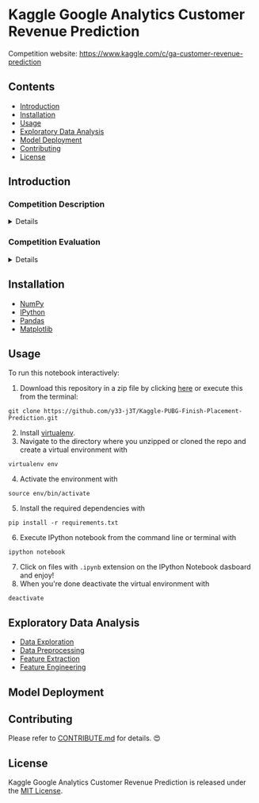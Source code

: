 # Kaggle Google Analytics Customer Revenue Prediction
Competition website: https://www.kaggle.com/c/ga-customer-revenue-prediction

## Contents
- [Introduction](#Introduction)
- [Installation](#Installation)
- [Usage](#Usage)
- [Exploratory Data Analysis](#Exploratory-Data-Analysis)
- [Model Deployment](#Model-Deployment)
- [Contributing](#Contributing)
- [License](#License)

## Introduction

### Competition Description
<details>
<summary>Details</summary>
  
>The 80/20 rule has proven true for many businesses–only a small percentage of customers produce most of the revenue. As such, marketing teams are challenged to make appropriate investments in promotional strategies.
>
> RStudio, the developer of free and open tools for R and enterprise-ready products for teams to scale and share work, has partnered with Google Cloud and Kaggle to demonstrate the business impact that thorough data analysis can have.
>
> In this competition, you’re challenged to analyze a Google Merchandise Store (also known as GStore, where Google swag is sold) customer dataset to predict revenue per customer. Hopefully, the outcome will be more actionable operational changes and a better use of marketing budgets for those companies who choose to use data analysis on top of GA data.

*from [competition website...](https://www.kaggle.com/c/ga-customer-revenue-prediction)*

</details>

### Competition Evaluation
<details>
<summary>Details</summary>
  
> #### Root Mean Squared Error (RMSE)
> Submissions are scored on the root mean squared error. RMSE is defined as:
>
> <p align="center">
> <img src="https://latex.codecogs.com/svg.latex?RMSE&space;=&space;\sqrt{\frac{1}{n}\sum_{i=1}^{n}&space;\left&space;(&space;y_{i}&space;-&space;\hat{y}_{i}&space;\right&space;)^{2}}" title="root mean squared error" />
> </p>
>
> where y hat is the natural log of the predicted revenue for a customer and y is the natural log of the actual summed revenue value plus one.
>
> #### Submission File
> For each `fullVisitorId` in the test set, you must predict the **natural log** of their total revenue in `PredictedLogRevenue`. The submission file should contain a header and have the following format:
> ``` markdown
> fullVisitorId,PredictedLogRevenue
> 0000000259678714014,0
> 0000049363351866189,0
> 0000053049821714864,0
> etc.
> ```

*from [competition website...](https://www.kaggle.com/c/ga-customer-revenue-prediction)*

</details>

## Installation
* [NumPy](http://www.numpy.org/)
* [IPython](http://ipython.org/)
* [Pandas](http://pandas.pydata.org/)
* [Matplotlib](http://matplotlib.org/)

## Usage
To run this notebook interactively:

1. Download this repository in a zip file by clicking [here](https://github.com/y33-j3T/Kaggle-PUBG-Finish-Placement-Prediction/archive/master.zip) or execute this from the terminal: 
```
git clone https://github.com/y33-j3T/Kaggle-PUBG-Finish-Placement-Prediction.git
```
2. Install [virtualenv](http://virtualenv.readthedocs.org/en/latest/installation.html).
3. Navigate to the directory where you unzipped or cloned the repo and create a virtual environment with 
```
virtualenv env
```
4. Activate the environment with 
```
source env/bin/activate
```
5. Install the required dependencies with
```
pip install -r requirements.txt
```
6. Execute IPython notebook from the command line or terminal with
```
ipython notebook
```
7. Click on files with `.ipynb` extension on the IPython Notebook dasboard and enjoy!
8. When you're done deactivate the virtual environment with 
```
deactivate
```

## Exploratory Data Analysis
- [Data Exploration]()
- [Data Preprocessing]()
- [Feature Extraction]()
- [Feature Engineering]()

## Model Deployment

## Contributing
Please refer to [CONTRIBUTE.md](./CONTRIBUTE.md) for details. :heart_eyes:

## License
Kaggle Google Analytics Customer Revenue Prediction is released under the [MIT License](./LICENSE).

